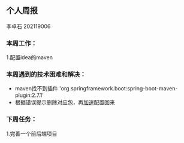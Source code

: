 ## 个人周报

李卓石 202119006

### 本周工作：

1.配置idea的maven

### 本周遇到的技术困难和解决：

- maven找不到插件 'org.springframework.boot:spring-boot-maven-plugin:2.7.1'
- 根据错误提示删除对应包，再[加速](https://cloud.tencent.com/developer/article/1405357)配置回来

### 下周任务：

1.完善一个前后端项目

